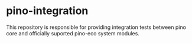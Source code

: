 # pino-integration

This repository is responsible for providing integration
tests between pino core and officially suported pino-eco 
system modules.

